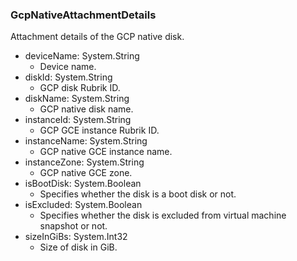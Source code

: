 ### GcpNativeAttachmentDetails
Attachment details of the GCP native disk.

- deviceName: System.String
  - Device name.
- diskId: System.String
  - GCP disk Rubrik ID.
- diskName: System.String
  - GCP native disk name.
- instanceId: System.String
  - GCP GCE instance Rubrik ID.
- instanceName: System.String
  - GCP native GCE instance name.
- instanceZone: System.String
  - GCP native GCE zone.
- isBootDisk: System.Boolean
  - Specifies whether the disk is a boot disk or not.
- isExcluded: System.Boolean
  - Specifies whether the disk is excluded from virtual machine snapshot or not.
- sizeInGiBs: System.Int32
  - Size of disk in GiB.
